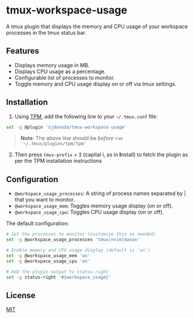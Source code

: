 # tmux-workspace-usage

A tmux plugin that displays the memory and CPU usage of your workspace processes in the tmux status bar.

## Features

- Displays memory usage in MB.
- Displays CPU usage as a percentage.
- Configurable list of processes to monitor.
- Toggle memory and CPU usage display on or off via tmux settings.

## Installation

1. Using [TPM](https://github.com/tmux-plugins/tpm), add the following line to your `~/.tmux.conf` file:

```bash
set -g @plugin 'sjdonado/tmux-workspace-usage'
```

> **Note**: The above line should be _before_ `run '~/.tmux/plugins/tpm/tpm'`

2. Then press `tmux-prefix` + <kbd>I</kbd> (capital i, as in **I**nstall) to fetch the plugin as per the TPM installation instructions

## Configuration

- `@workspace_usage_processes`: A string of process names separated by | that you want to monitor.
- `@workspace_usage_mem`: Toggles memory usage display (on or off).
- `@workspace_usage_cpu`: Toggles CPU usage display (on or off).

The default configuration:
```bash
# Set the processes to monitor (customize this as needed)
set -g @workspace_usage_processes 'tmux|nvim|mason'

# Enable memory and CPU usage display (default is 'on')
set -g @workspace_usage_mem 'on'
set -g @workspace_usage_cpu 'on'

# Add the plugin output to status-right
set -g status-right '#{workspace_usage}'
```

## License
[MIT](https://github.com/sjdonado/tmux-workspace-usage/blob/master/LICENSE.md)
